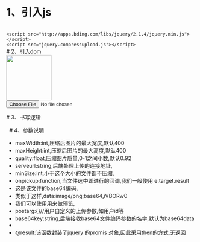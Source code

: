 # 1、引入js
<code>
&lt;script src="http://apps.bdimg.com/libs/jquery/2.1.4/jquery.min.js"&gt;&lt;/script&gt;
&lt;script src="jquery.compressupload.js"&gt;&lt;/script&gt;
</code> 
# 2、引入dom
<code>
<img src="" id="prev" style="height:120px;">
<input type="file" name="file" id="filedom" />
<input type="hidden" value="" id="fileurl" name="fileurl" />
</code>    
# 3、书写逻辑
<code>  
<script>  
function onpickup(e){
    console.log("onpickup",e)
    $("#prev").attr("src",e.target.result)
}  
$(function(){
     
        $("#filedom").compressandupload({
            onpickup:onpickup,
            "maxWidth":200,
            maxHeight:200,
            quality:0.1,
            serveurl:"/attach/upload"
            }).then(
                function(result){
               console.log("result",result)
             })

    })  
</script>  
</code>  
# 4、参数说明

 * maxWidth:int,压缩后图片的最大宽度,默认400
 * maxHeight:int,压缩后图片的最大高度,默认400
 * quality:float,压缩图片质量,0-1之间小数,默认0.92
 * serveurl:string,后端处理上传的连接地址,
 * minSize:int,小于这个大小的文件都不压缩,
 * onpickup:function,当文件选中即进行的回调,我们一般使用 e.target.result 
 * 这是该文件的base64编码,
 * 类似于这样,data:image/png;base64,iVBORw0
 * 我们可以使用用来做预览,
 * postarg:{}//用户自定义的上传参数,如用户id等
 * base64key:string,后端接收base64文件编码参数的名字,默认为base64data
 * 
 * @result:该函数封装了jquery 的promis 对象,因此采用then的方式,无返回
